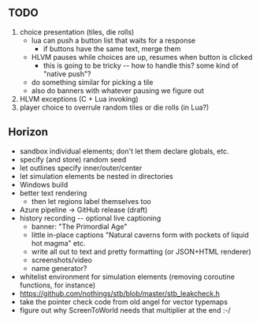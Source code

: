 ## TODO
1. choice presentation (tiles, die rolls)
    - lua can push a button list that waits for a response
        - if buttons have the same text, merge them
    - HLVM pauses while choices are up, resumes when button is clicked
        - this is going to be tricky -- how to handle this? some kind of "native push"? 
    - do something similar for picking a tile
    - also do banners with whatever pausing we figure out
2. HLVM exceptions (C + Lua invoking)
3. player choice to overrule random tiles or die rolls (in Lua?)

## Horizon
* sandbox individual elements; don't let them declare globals, etc.
* specify (and store) random seed
* let outlines specify inner/outer/center
* let simulation elements be nested in directories
* Windows build
* better text rendering
    - then let regions label themselves too
* Azure pipeline -> GitHub release (draft)
* history recording -- optional live captioning
    - banner: "The Primordial Age"
    - little in-place captions "Natural caverns form with pockets of liquid hot magma" etc.
    - write all out to text and pretty formatting (or JSON+HTML renderer)
    - screenshots/video
    - name generator?
* whitelist environment for simulation elements (removing coroutine functions, for instance)
* https://github.com/nothings/stb/blob/master/stb_leakcheck.h
* take the pointer check code from old angel for vector typemaps
* figure out why ScreenToWorld needs that multiplier at the end :-/ 
